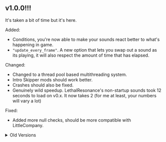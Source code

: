## v1.0.0!!!
It's taken a bit of time but it's here.

Added:
- Conditions, you're now able to make your sounds react better to what's happening in game.
- `"update_every_frame"`. A new option that lets you swap out a sound as its playing, it will also respect the amount of time that has elapsed.

Changed:
- Changed to a thread pool based multithreading system.
 - Intro Skipper mods should work better.
 - Crashes should also be fixed.
 - Genuinely wild speedup. LethalResonance's non-startup sounds took 12 seconds to load on v0.x. It now takes 2 (for me at least, your numbers will vary a lot)

Fixed:
- Added more null checks, should be more compatible with LittleCompany.

<details>
<summary>Old Versions</summary>

## v0.1
- Added basic condition system
- Added support for soundpacks to have custom configs
- Fixed an issue where the voice chat could have been broken (seems to work now).

## v0.1.1
- Fixed an issue where the ship thrusters were silent
- More processing done on matching strings: `Flame (3):ThrusterCloseAudio (1):ShipThrusterClose` to `Flame:ThrusterCloseAudio:ShipThrusterClose`

## v0.1.2
- Fixed an issue where if two sound replacers replaced a sound *and* the one that loaded first was disabled due to a config, the second enabled one couldn't play

## v0.1.3
- Finally fixed the changelog not being placed correctly on the mod page
- Put a quick warning message for advanced company users.

## v0.0
- Inital release

### v0.0.2
- Fixed an issue where debug logs were happening twice
- Fixed an issue where `Ship3dSFX` wasn't being picked up correctly

### v0.0.3
- Fixed an issue where soundpacks wouldn't load if they were unpacked by a mod manager

</details>